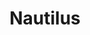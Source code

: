 ---
facebook: http://facebook.com/NautilusMag
logohandle: nautilus
sort: nautilus
title: Nautilus
twitter: https://x.com/NautilusMag
website: https://nautil.us/
---